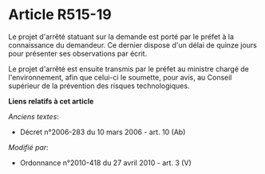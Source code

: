 # Article R515-19

Le projet d'arrêté statuant sur la demande est porté par le préfet à la connaissance du demandeur. Ce dernier dispose d'un
délai de quinze jours pour présenter ses observations par écrit. 

Le projet d'arrêté est ensuite transmis par le préfet au ministre chargé de l'environnement, afin que celui-ci le soumette,
pour avis, au    Conseil supérieur de la prévention des risques technologiques.

**Liens relatifs à cet article**

_Anciens textes_:

  - Décret n°2006-283 du 10 mars 2006 - art. 10 (Ab)

_Modifié par_:

  - Ordonnance n°2010-418  du 27 avril 2010 - art. 3 (V)
